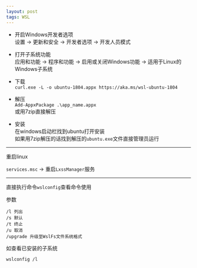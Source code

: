 ```yaml
---
layout: post
tags: WSL
---
```


- 开启Windows开发者选项  
设置 -> 更新和安全 -> 开发者选项 -> 开发人员模式

- 打开子系统功能  
应用和功能 -> 程序和功能 -> 启用或关闭Windows功能 -> 适用于Linux的Windows子系统

- 下载  
`curl.exe -L -o ubuntu-1804.appx https://aka.ms/wsl-ubuntu-1804`

- 解压  
`Add-AppxPackage .\app_name.appx`  
或用7zip直接解压

- 安装  
在windows启动栏找到ubuntu打开安装  
如果用7zip解压的话找到解压的`ubuntu.exe`文件直接管理员运行

---

重启linux

`services.msc` -> 重启`LxssManager`服务

---

直接执行命令`wslconfig`查看命令使用

参数
```
/l 列出
/s 默认
/t 终止
/u 取消
/upgrade 升级至WslFs文件系统格式
```

如查看已安装的子系统
```
wslconfig /l
```
